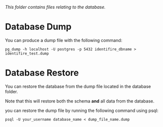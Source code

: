 *This folder contains files relating to the database.*

# Database Dump
You can produce a dump file with the following command:

`pg_dump -h localhost -U postgres -p 5432 identifire_dbname > identifire_test.dump`

# Database Restore
You can restore the database from the dump file located in the database folder.

Note that this will restore both the schema **and** all data from the database.

you can restore the dump file by running the following command using psql:

`psql -U your_username database_name < dump_file_name.dump`
